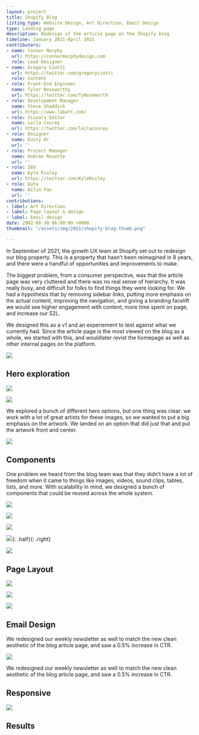 ```yaml
---
layout: project
title: Shopify Blog
listing_type: Website Design, Art Direction, Email Design
type: Landing page
description: Redesign of the article page on the Shopify blog
timeline: January 2021-April 2021
contributers:
- name: Connor Murphy
  url: https://connormurphydesign.com
  role: Lead Designer
- name: Gregory Ciotti
  url: https://twitter.com/gregoryciotti
  role: Content
- role: Front-End Engineer
  name: Tyler Noseworthy
  url: https://twitter.com/TyNoseworth
- role: Development Manager
  name: Steve Shaddick
  url: https://www.labatt.com/
- role: Visuals Editor
  name: Leila Courey
  url: https://twitter.com/leilacourey
- role: Designer
  name: Dusty Or
  url: ''
- role: Project Manager
  name: Andrée Rouette
  url: ''
- role: SEO
  name: Kyle Risley
  url: https://twitter.com/KyleRisley
- role: Data
  name: Ailin Fan
  url: ''
contributions:
- label: Art Direction
- label: Page layout & design
- label: Email design
date: 2002-08-30 06:00:00 +0000
thumbnail: "/assets/img/2021/shopify-blog-thumb.png"

---
```

In September of 2021, the growth UX team at Shopify set out to redesign our blog property. This is a property that hasn’t been reimagined in 8 years, and there were a handful of opportunities and improvements to make.

The biggest problem, from a consumer perspective, was that the article page was very cluttered and there was no real sense of hierarchy. It was really busy, and difficult for folks to find things they were looking for. We had a hypothesis that by removing sidebar links, putting more emphasis on the actual content, improving the navigation, and giving a branding facelift we would see higher engagement with content, more time spent on page, and increase our S2L.

We designed this as a v1 and an experiement to test against what we currently had. Since the article page is the most viewed on the blog as a whole, we started with this, and wouldlater revist the homepage as well as other internal pages on the platform.

![](/assets/img/2021/top-full.jpg)

## Hero exploration

![](/assets/img/2021/hero-exp-1.jpg)

![](/assets/img/2021/hero-exp2.jpg)

We explored a bunch of different hero options, but one thing was clear: we work with a lot of great artists for these images, so we wanted to put a big emphasis on the artwork. We landed on an option that did just that and put the artwork front and center.

![](/assets/img/2021/hero-exp3.jpg)

## Components 

One problem we heard from the blog team was that they didn’t have a lot of freedom when it came to things like images, videos, sound clips, tables, lists, and more. With scalability in mind, we designed a bunch of components that could be reused across the whole system.

![](/assets/img/2021/image-comp.jpg)

![](/assets/img/2021/quote-comp.jpg)

![](/assets/img/2021/relatedcontent-comp.jpg)

![](/assets/img/2021/subscribe-comp.jpg){: .half}{: .right}

![](/assets/img/2021/type-comp.jpg)

## Page Layout

![](/assets/img/2021/full-page.jpg)

![](/assets/img/2021/search.jpg)

![](/assets/img/2021/search-results-1.jpg)

## Email Design

We redesigned our weekly newsletter as well to match the new clean aesthetic of the blog article page, and saw a 0.5% increase in CTR.

![](/assets/img/2021/emails.jpg)

We redesigned our weekly newsletter as well to match the new clean aesthetic of the blog article page, and saw a 0.5% increase in CTR.

## Responsive

![](/assets/img/2021/emails-1.jpg)

## Results